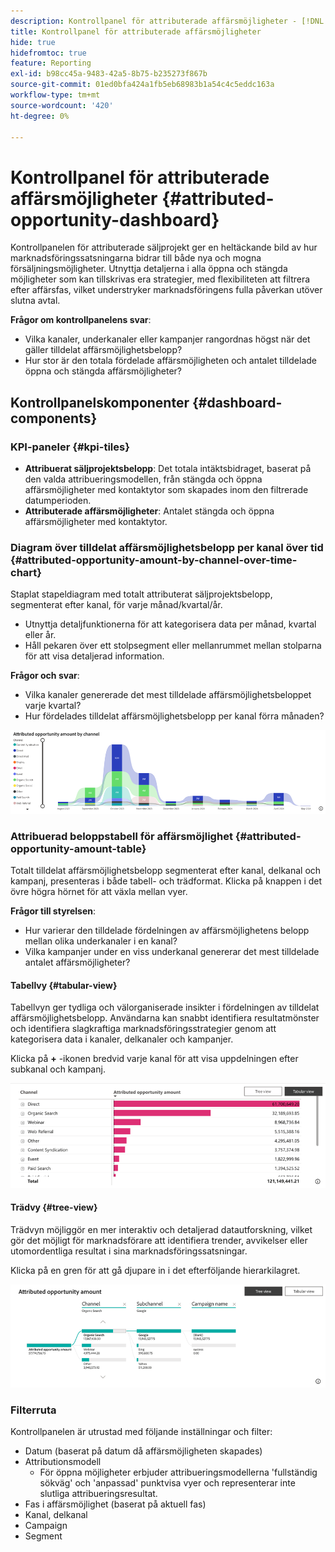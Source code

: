 ```yaml
---
description: Kontrollpanel för attributerade affärsmöjligheter - [!DNL Marketo Measure] - Produkt
title: Kontrollpanel för attributerade affärsmöjligheter
hide: true
hidefromtoc: true
feature: Reporting
exl-id: b98cc45a-9483-42a5-8b75-b235273f867b
source-git-commit: 01ed0bfa424a1fb5eb68983b1a54c4c5eddc163a
workflow-type: tm+mt
source-wordcount: '420'
ht-degree: 0%

---
```


# Kontrollpanel för attributerade affärsmöjligheter {#attributed-opportunity-dashboard}

Kontrollpanelen för attributerade säljprojekt ger en heltäckande bild av hur marknadsföringssatsningarna bidrar till både nya och mogna försäljningsmöjligheter. Utnyttja detaljerna i alla öppna och stängda möjligheter som kan tillskrivas era strategier, med flexibiliteten att filtrera efter affärsfas, vilket understryker marknadsföringens fulla påverkan utöver slutna avtal.

**Frågor om kontrollpanelens svar**:

* Vilka kanaler, underkanaler eller kampanjer rangordnas högst när det gäller tilldelat affärsmöjlighetsbelopp?
* Hur stor är den totala fördelade affärsmöjligheten och antalet tilldelade öppna och stängda affärsmöjligheter?

## Kontrollpanelskomponenter {#dashboard-components}

### KPI-paneler {#kpi-tiles}

* **Attribuerat säljprojektsbelopp**: Det totala intäktsbidraget, baserat på den valda attribueringsmodellen, från stängda och öppna affärsmöjligheter med kontaktytor som skapades inom den filtrerade datumperioden.
* **Attributerade affärsmöjligheter**: Antalet stängda och öppna affärsmöjligheter med kontaktytor.

### Diagram över tilldelat affärsmöjlighetsbelopp per kanal över tid {#attributed-opportunity-amount-by-channel-over-time-chart}

Staplat stapeldiagram med totalt attributerat säljprojektsbelopp, segmenterat efter kanal, för varje månad/kvartal/år.

* Utnyttja detaljfunktionerna för att kategorisera data per månad, kvartal eller år.
* Håll pekaren över ett stolpsegment eller mellanrummet mellan stolparna för att visa detaljerad information.

**Frågor och svar**:

* Vilka kanaler genererade det mest tilldelade affärsmöjlighetsbeloppet varje kvartal?
* Hur fördelades tilldelat affärsmöjlighetsbelopp per kanal förra månaden?

![](assets/attributed-opportunity-dashboard-1.png)

### Attribuerad beloppstabell för affärsmöjlighet {#attributed-opportunity-amount-table}

Totalt tilldelat affärsmöjlighetsbelopp segmenterat efter kanal, delkanal och kampanj, presenteras i både tabell- och trädformat. Klicka på knappen i det övre högra hörnet för att växla mellan vyer.

**Frågor till styrelsen**:

* Hur varierar den tilldelade fördelningen av affärsmöjlighetens belopp mellan olika underkanaler i en kanal?
* Vilka kampanjer under en viss underkanal genererar det mest tilldelade antalet affärsmöjligheter?

#### Tabellvy {#tabular-view}

Tabellvyn ger tydliga och välorganiserade insikter i fördelningen av tilldelat affärsmöjlighetsbelopp. Användarna kan snabbt identifiera resultatmönster och identifiera slagkraftiga marknadsföringsstrategier genom att kategorisera data i kanaler, delkanaler och kampanjer.

Klicka på **+** -ikonen bredvid varje kanal för att visa uppdelningen efter subkanal och kampanj.

![](assets/attributed-opportunity-dashboard-2.png)

#### Trädvy {#tree-view}

Trädvyn möjliggör en mer interaktiv och detaljerad datautforskning, vilket gör det möjligt för marknadsförare att identifiera trender, avvikelser eller utomordentliga resultat i sina marknadsföringssatsningar.

Klicka på en gren för att gå djupare in i det efterföljande hierarkilagret.

![](assets/attributed-opportunity-dashboard-3.png)

### Filterruta

Kontrollpanelen är utrustad med följande inställningar och filter:

* Datum (baserat på datum då affärsmöjligheten skapades)
* Attributionsmodell
   * För öppna möjligheter erbjuder attribueringsmodellerna &#39;fullständig sökväg&#39; och &#39;anpassad&#39; punktvisa vyer och representerar inte slutliga attribueringsresultat.
* Fas i affärsmöjlighet (baserat på aktuell fas)
* Kanal, delkanal
* Campaign
* Segment
